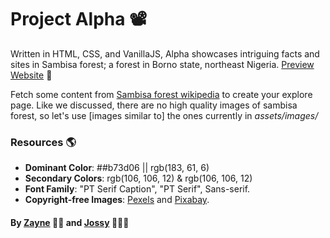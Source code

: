 # Project Alpha 📽️

Written in HTML, CSS, and VanillaJS, Alpha showcases intriguing facts and sites in Sambisa forest; a forest in Borno state, northeast Nigeria.
[Preview Website](https://buildalpha.netlify.app) 🔗


Fetch some content from [Sambisa forest wikipedia](https://en.wikipedia.org/wiki/Sambisa_Forest) to create your explore page.
Like we discussed, there are no high quality images of sambisa forest, so let's use [images similar to] the ones currently in *assets/images/*


### Resources 🌎
* **Dominant Color**: ##b73d06 || rgb(183, 61, 6)
* **Secondary Colors**: rgb(106, 106, 12) & rgb(106, 106, 12)
* **Font Family**: "PT Serif Caption", "PT Serif", Sans-serif.
* **Copyright-free Images**: [Pexels](https://pexels.com) and [Pixabay](https://pixabay.com).


#### By [Zayne](https://github.com/Tijani-zainab) 👧🏾 and [Jossy](https://github.com/giwajossy) 👨🏾‍🦱
